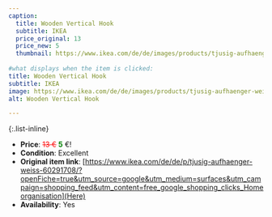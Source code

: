 ```yaml
---
caption:
  title: Wooden Vertical Hook
  subtitle: IKEA
  price_original: 13
  price_new: 5
  thumbnail: https://www.ikea.com/de/de/images/products/tjusig-aufhaenger-weiss__0710541_pe727624_s5.jpg
  
#what displays when the item is clicked:
title: Wooden Vertical Hook
subtitle: IKEA
image: https://www.ikea.com/de/de/images/products/tjusig-aufhaenger-weiss__0710541_pe727624_s5.jpg
alt: Wooden Vertical Hook

---
```

{:.list-inline} 
- **Price**: <span style="color:red"><del>13 €</del></span> <span style="color:green">**5**</span> €!
- **Condition**: Excellent
- **Original item link**: [https://www.ikea.com/de/de/p/tjusig-aufhaenger-weiss-60291708/?openFiche=true&utm_source=google&utm_medium=surfaces&utm_campaign=shopping_feed&utm_content=free_google_shopping_clicks_Homeorganisation](Here)
- **Availability**: Yes
